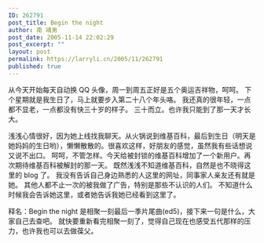 ```yaml
---
ID: 262791
post_title: Begin the night
author: 南 靖男
post_date: 2005-11-14 22:02:29
post_excerpt: ""
layout: post
permalink: https://larryli.cn/2005/11/262791
published: true
---
```

从今天开始每天自动换 QQ 头像，周一到周五正好是五个奥运吉祥物，呵呵。
下个星期就是我生日了，马上就要步入第二十八个年头咯。
我还真的很年轻，一点都不显老，一点都没有快三十岁的样子。
三十而立。也许我只能到了那一天才长大。
<!--more-->

浅浅心情很好，因为她上线找我聊天。从火锅说到维基百科，最后到生日（明天是她妈妈的生日哟），懒懒散散的。很喜欢这样，好朋友的感觉，虽然我有些话想说又说不出口。
呵呵，不管怎样。今天给被封锁的维基百科增加了一个新用户。再次期待维基百科被解封的那一天。
既然浅浅不知道维基百科，自然是也不晓得这里的 blog 了。
我没有告诉自己身边熟悉的人这里的网址，同事家人亲友还有就是她。
其他人都不止一次的被我做了广告，特别是那些不认识的人们。
不知道什么时候我会告诉她这里，或者她告诉我她已经看到这里了。

释名：Begin the night 是相聚一刻最后一季片尾曲(ed5)，接下来一句是什么，大家自己去查吧。
就快要重新看完相聚一刻了，觉得自己现在也感受五代那样的压力，也许我也可以去做葆父。